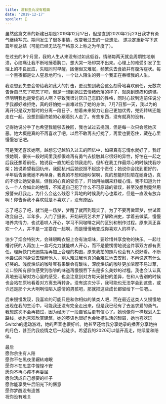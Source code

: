 ```yaml
---
title: 没有鱼丸没有粗面
date: '2019-12-17'
spoiler: 📌
---
```


虽然这篇文章的新建日期是2019年12月17日，但是直到2020年2月23日我才有勇气继续写完。期间发生了很多事情，改变我过去的一些想法。
遂决定重新写下这篇年度总结（可能已经无法在严格意义上称之为年度了）。

在过去的8个月里，我的人生从来没有过如此低谷，情绪每两天就会周期性地崩溃，心绞痛让我不断地捶着胸口，想大哭一场却哭不出来。心理上的难受引发了生理上的不良反应，失眠同时早醒，困倦但又难眠，频繁失去食欲并有腹泻症状。每一个黑夜都是让人窒息地可怕，一个让人陌生的另一个我正在吞噬我的人生。

我没想到失恋会带给我如此大的打击，更没想到我会这么刻骨地喜欢前任，无数次告诉自己忘了吧忘了吧，但是一想到她过去情绪低落的样子，就感到愧疚和遗憾。但明明我也是受伤的人啊？导致我很讨厌自己恋旧的性格，同时心软到连前任说分手我都好难拒绝，真的好怕她一直难过伤了她的身体。7月7日那一天，我以为的离开只是双方暂时的分离一段日子，想着未来努力让自己更加优秀，兜兜转转还能走在一起。没想到最终她的心跟着别人走了。有些东西，没有就真的没有。

记得她说分手了也希望我能够去挽回，我也试过去挽回，但是每一次只会惹她厌恶。她大概是真的不再喜欢了吧。以后不敢再去打扰了，再爱也要忍住，藏在心里慢慢忘记吧。

可是我还喜欢她啊，越想忘记越陷入过去的回忆中，如果真有忘情水就好了。我好恨她啊，很长一段时间里我都很难再有勇气去接触其它很好的异性，好怕在一起之后我还想着前任。她说我一直加班会领我走的，但却在我工作最烦心的时候找我吵架；她说希望我回杭州，我回杭州后她说担不起这个责任；她说你会找到更好的，半年后告诉我她不再单身。我真的不想和她吵架啊，真的想能时刻陪在她身边，真的不想让她受委屈，但我的心真的受伤了，开始用抽烟来舒缓心情。我不知道为什么一个人会如此的绝情，不知道自己犯了什么不可原谅的错误，甚至没想到竟然用报警来赶我走，为什么会这么残忍？异地的时候我的心也累过，但是一直没有放弃啊！你告诉我不喜欢就是不喜欢了，没有原因。

忘了吧忘了吧，就当是一场梦，梦醒了就回到现实了。为了不要再做噩梦，尝试着改变自己。半年多，入门了摄影，开始研究艺术并了解欧洲史，学着去做菜，慢慢培养共情力，也试着哄人开心，学习不同咖啡之间的区别和制作过程。原来真正喜欢一个人，并不是一定要在一起啊，而是慢慢地变成你喜欢人的样子。

油少了烟会特别大，会辣眼睛衣服上会有油烟味，要珍惜共享食物的快乐。一起吐槽讨厌的人再加上一盒巧克力就能哄人开心，而不是傻愣愣地说这件事双方都有责任。理解快门光圈焦距再加上合理的构图，原来我拍的照片也会有人说好看。不断地尝试感同身受去理解他人，别人难过我也真的会难过地去安慰，不再说这有什么好哭的。浅度烘焙的咖啡豆有果酸会有酸味，深度烘焙的咖啡更加浓厚不易过萃，让口腔所有部位感受到咖啡的味道再慢慢吞下去是多么美妙的过程。我也会认认真真地去理解对方心里的感受，也会注意到对方每天装扮的差异，在和人告别的时候也会站在原地看着对方离去再转身。没有这次分手，我可能也无法学会到这些，或许还是那个大大咧咧怕陷入感情的男孩吧，那就把这些成长都留给下一任吧。。

后来慢慢发现，我喜欢的可能只是和你相似的某类人吧，而在最近这类人又慢慢地出现在我的生活中，可能我还没有完全走出来，但是我已经有了去追求爱的勇气。我想这次不会再错过，因为经历了一段自省后更有信心了。她也像你一样规划人生路线，她也喜欢欣赏建筑，她的英语也很好也会吐槽生活的琐屑，她也喜欢玩Switch的运动游戏，她的声音也很好听。她甚至还给我分享她录的播客分享她拍的月色，甚至约我疫情之后一起徒步。希望我的2020可以低开高走，继续爱和陪伴。

最后  
愿你余生有人陪  
愿你不在黑夜里辗转难眠  
愿你不在思念中惶惶不安  
愿你不再心疼不再委屈  
愿你活成自己想要的样子  
愿你能享受午后阳光下的惬意  
愿你梦醒没有遗憾  
祝你没有难关  
